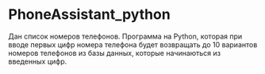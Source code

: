 # PhoneAssistant_python
Дан список номеров телефонов. Программа на Python, которая при вводе первых цифр номера телефона будет возвращать до 10 вариантов  номеров телефонов из базы данных, которые начинаються из введенных цифр.
